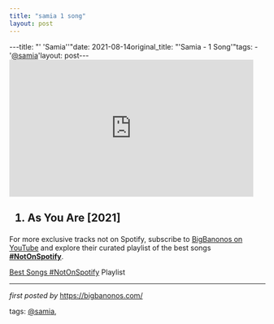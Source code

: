 ```yaml
---
title: "samia 1 song"
layout: post
---
```

---title: "' 'Samia''"date: 2021-08-14original_title: "'Samia - 1 Song'"tags:  - '[@samia](/tags/samia/)'layout: post---<iframe frameborder="0" height="270" src="https://youtube.com/embed/WF7j73i0xUA" width="480"></iframe><h2><ol><li>As You Are [2021]</li></ol></h2><!--Subscribe and Playlist Links--><div>    <p>For more exclusive tracks not on Spotify, subscribe to <a href="https://www.youtube.com/[@BigBanonos](/tags/BigBanonos/)" target="_blank">BigBanonos on YouTube</a> and explore their curated playlist of the best songs <strong>[#NotOnSpotify](/tags/NotOnSpotify/)</strong>.</p>    <p><a href="https://www.youtube.com/playlist?list=PLtuNtuTatqI0kFahUCbtbfenC_ET5O_tr" target="_blank">Best Songs [#NotOnSpotify](/tags/NotOnSpotify/) Playlist<br /></a></p></div><hr /><p><em>first posted by</em> <a href="https://bigbanonos.com/" rel="noopener" target="_new">https://bigbanonos.com/</a></p><p>tags: [@samia](/tags/samia/),</p>